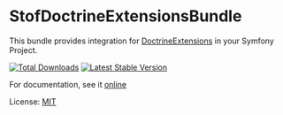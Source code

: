 # StofDoctrineExtensionsBundle

This bundle provides integration for
[DoctrineExtensions](https://github.com/doctrine-extensions/DoctrineExtensions) in
your Symfony Project.

[![Total Downloads](https://poser.pugx.org/stof/doctrine-extensions-bundle/downloads.png)](https://packagist.org/packages/stof/doctrine-extensions-bundle)
[![Latest Stable Version](https://poser.pugx.org/stof/doctrine-extensions-bundle/v/stable.png)](https://packagist.org/packages/stof/doctrine-extensions-bundle)

For documentation, see it [online](https://symfony.com/bundles/StofDoctrineExtensionsBundle/current/index.html)

License: [MIT](LICENSE)
